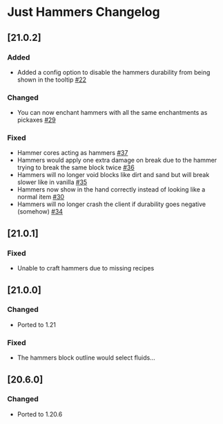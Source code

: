 # Just Hammers Changelog

## [21.0.2]

### Added

- Added a config option to disable the hammers durability from being shown in the tooltip [#22](https://github.com/nanite/JustHammers/issues/22)

### Changed

- You can now enchant hammers with all the same enchantments as pickaxes [#29](https://github.com/nanite/JustHammers/issues/29)

### Fixed

- Hammer cores acting as hammers [#37](https://github.com/nanite/JustHammers/issues/37)
- Hammers would apply one extra damage on break due to the hammer trying to break the same block twice [#36](https://github.com/nanite/JustHammers/issues/36)
- Hammers will no longer void blocks like dirt and sand but will break slower like in vanilla [#35](https://github.com/nanite/JustHammers/issues/35)
- Hammers now show in the hand correctly instead of looking like a normal item [#30](https://github.com/nanite/JustHammers/issues/30)
- Hammers will no longer crash the client if durability goes negative (somehow) [#34](https://github.com/nanite/JustHammers/issues/34)

## [21.0.1]

### Fixed

- Unable to craft hammers due to missing recipes

## [21.0.0]

### Changed

- Ported to 1.21

### Fixed

- The hammers block outline would select fluids...

## [20.6.0]

### Changed

- Ported to 1.20.6
